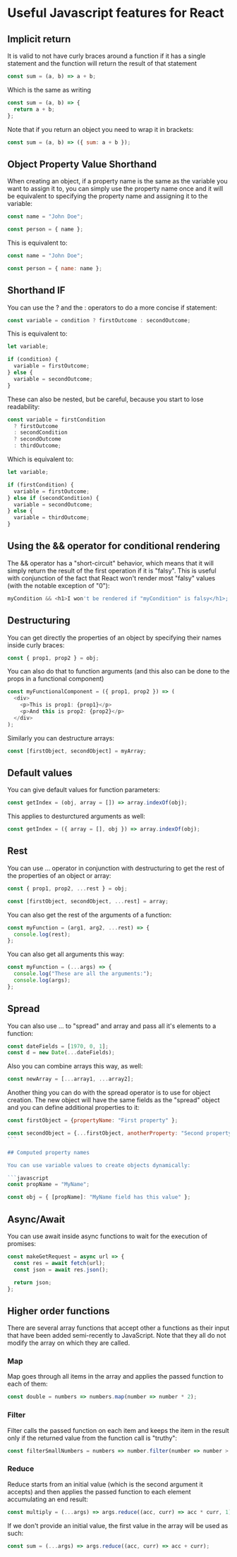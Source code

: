 # Useful Javascript features for React

## Implicit return

It is valid to not have curly braces around a function if it has a single statement and the function will return the result of that statement

```javascript
const sum = (a, b) => a + b;
```

Which is the same as writing

```javascript
const sum = (a, b) => {
  return a + b;
};
```

Note that if you return an object you need to wrap it in brackets:

```javascript
const sum = (a, b) => ({ sum: a + b });
```

## Object Property Value Shorthand

When creating an object, if a property name is the same as the variable you want to assign it to, you can simply use the property name once and it will be equivalent to specifying the property name and assigning it to the variable:

```javascript
const name = "John Doe";

const person = { name };
```

This is equivalent to:

```javascript
const name = "John Doe";

const person = { name: name };
```

## Shorthand IF

You can use the ? and the : operators to do a more concise if statement:

```javascript
const variable = condition ? firstOutcome : secondOutcome;
```

This is equivalent to:

```javascript
let variable;

if (condition) {
  variable = firstOutcome;
} else {
  variable = secondOutcome;
}
```

These can also be nested, but be careful, because you start to lose readability:

```javascript
const variable = firstCondition
  ? firstOutcome
  : secondCondition
  ? secondOutcome
  : thirdOutcome;
```

Which is equivalent to:

```javascript
let variable;

if (firstCondition) {
  variable = firstOutcome;
} else if (secondCondition) {
  variable = secondOutcome;
} else {
  variable = thirdOutcome;
}
```

## Using the && operator for conditional rendering

The && operator has a "short-circuit" behavior, which means that it will simply return the result of the first operation if it is "falsy". This is useful with conjunction of the fact that React won't render most "falsy" values (with the notable exception of "0"):

```javascript
myCondition && <h1>I won't be rendered if "myCondition" is falsy</h1>;
```

## Destructuring

You can get directly the properties of an object by specifying their names inside curly braces:

```javascript
const { prop1, prop2 } = obj;
```

You can also do that to function arguments (and this also can be done to the props in a functional component)

```javascript
const myFunctionalComponent = ({ prop1, prop2 }) => (
  <div>
    <p>This is prop1: {prop1}</p>
    <p>And this is prop2: {prop2}</p>
  </div>
);
```

Similarly you can destructure arrays:

```javascript
const [firstObject, secondObject] = myArray;
```

## Default values

You can give default values for function parameters:

```javascript
const getIndex = (obj, array = []) => array.indexOf(obj);
```

This applies to desturctured arguments as well:

```javascript
const getIndex = ({ array = [], obj }) => array.indexOf(obj);
```

## Rest

You can use ... operator in conjunction with destructuring to get the rest of the properties of an object or array:

```javascript
const { prop1, prop2, ...rest } = obj;

const [firstObject, secondObject, ...rest] = array;
```

You can also get the rest of the arguments of a function:

```javascript
const myFunction = (arg1, arg2, ...rest) => {
  console.log(rest);
};
```

You can also get all arguments this way:

```javascript
const myFunction = (...args) => {
  console.log("These are all the arguments:");
  console.log(args);
};
```

## Spread

You can also use ... to "spread" and array and pass all it's elements to a function:

```javascript
const dateFields = [1970, 0, 1];
const d = new Date(...dateFields);
```

Also you can combine arrays this way, as well:

```javascript
const newArray = [...array1, ...array2];
```

Another thing you can do with the spread operator is to use for object creation. The new object will have the same fields as the "spread" object and you can define additional properties to it:

````javascript
const firstObject = {propertyName: "First property" };

const secondObject = {...firstObject, anotherProperty: "Second property"};
```

## Computed property names

You can use variable values to create objects dynamically:

```javascript
const propName = "MyName";

const obj = { [propName]: "MyName field has this value" };
````

## Async/Await

You can use await inside async functions to wait for the execution of promises:

```javascript
const makeGetRequest = async url => {
  const res = await fetch(url);
  const json = await res.json();

  return json;
};
```

## Higher order functions

There are several array functions that accept other a functions as their input that have been added semi-recently to JavaScript. Note that they all do not modify the array on which they are called.

### Map

Map goes through all items in the array and applies the passed function to each of them:

```javascript
const double = numbers => numbers.map(number => number * 2);
```

### Filter

Filter calls the passed function on each item and keeps the item in the result only if the returned value from the function call is "truthy":

```javascript
const filterSmallNumbers = numbers => number.filter(number => number > 1000000);
```

### Reduce

Reduce starts from an initial value (which is the second argument it accepts) and then applies the passed function to each element accumulating an end result:

```javascript
const multiply = (...args) => args.reduce((acc, curr) => acc * curr, 1);
```

If we don't provide an initial value, the first value in the array will be used as such:

```javascript
const sum = (...args) => args.reduce((acc, curr) => acc + curr);
```
